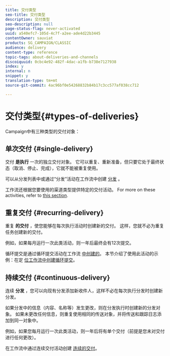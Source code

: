 ```yaml
---
title: 交付类型
seo-title: 交付类型
description: 交付类型
seo-description: null
page-status-flag: never-activated
uuid: a540efc7-105d-4c7f-a2ee-ade4d22b3445
contentOwner: sauviat
products: SG_CAMPAIGN/CLASSIC
audience: delivery
content-type: reference
topic-tags: about-deliveries-and-channels
discoiquuid: 0cbc4e92-482f-4dac-a1fb-b738e7127938
index: y
internal: n
snippet: y
translation-type: tm+mt
source-git-commit: 4ac96bf0e54268832b84b17c3cc577af038cc712

---
```



# 交付类型{#types-of-deliveries}

Campaign中有三种类型的交付对象：

## 单次交付 {#single-delivery}

交付 **是执行** 一次的独立交付对象。 它可以重复、重新准备，但只要它处于最终状态（取消、停止、完成），它就不能被重复使用。

可以从分发列表中或通过“分发”活动在工作流中创建 [分发](../../workflow/using/delivery.md) 。

工作流还根据您要使用的渠道类型提供特定的交付活动。 For more on these activities, refer to [this section](../../workflow/using/cross-channel-deliveries.md).

## 重复交付 {#recurring-delivery}

重复 **的交付** ，使您能够在每次执行活动时创建新的交付。 这样，您就不必为重复任务创建新的交付。

例如，如果每月运行一次此类活动，则一年后最终会有12次提交。

循环提交是通过循环提交活动在工作流 [中创建的](../../workflow/using/recurring-delivery.md)。 本节介绍了使用此活动的示例：在定 [位工作流中创建循环提交](../../campaign/using/setting-up-marketing-campaigns.md#creating-a-recurring-delivery-in-a-targeting-workflow)。

## 持续交付 {#continuous-delivery}

连续 **分发** ，您可以向现有分发添加新收件人，这样不必在每次执行分发时创建新分发。

如果分发中的信息（内容、名称等）发生更改，则在分发执行时创建新的分发对象。 如果未更改任何信息，则重复使用相同的传送对象，并将传送和跟踪日志添加到同一对象中。

例如，如果您每月运行一次此类活动，则一年后将有单个交付（前提是您未对交付进行任何更改）。

在工作流中通过连续交付活动创建 [连续的交付](../../workflow/using/continuous-delivery.md)。
